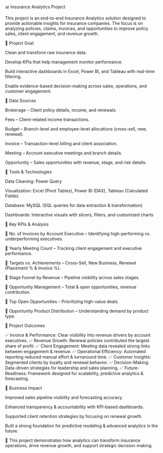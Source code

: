 📊 Insurance Analytics Project

This project is an end-to-end Insurance Analytics solution designed to provide actionable insights for insurance companies. The focus is on analyzing policies, claims, invoices, and opportunities to improve policy sales, client engagement, and revenue growth.

🔹 Project Goal

Clean and transform raw insurance data.

Develop KPIs that help management monitor performance.

Build interactive dashboards in Excel, Power BI, and Tableau with real-time filtering.

Enable evidence-based decision-making across sales, operations, and customer engagement.

🔹 Data Sources

Brokerage – Client policy details, income, and renewals.

Fees – Client-related income transactions.

Budget – Branch-level and employee-level allocations (cross-sell, new, renewal).

Invoice – Transaction-level billing and client association.

Meeting – Account executive meetings and branch details.

Opportunity – Sales opportunities with revenue, stage, and risk details.

🔹 Tools & Technologies

Data Cleaning: Power Query

Visualization: Excel (Pivot Tables), Power BI (DAX), Tableau (Calculated Fields)

Database: MySQL (SQL queries for data extraction & transformation)

Dashboards: Interactive visuals with slicers, filters, and customized charts

🔹 Key KPIs & Analysis

📌 No. of Invoices by Account Executive – Identifying high-performing vs. underperforming executives.

📌 Yearly Meeting Count – Tracking client engagement and executive performance.

📌 Targets vs. Achievements – Cross-Sell, New Business, Renewal (Placement % & Invoice %).

📌 Stage Funnel by Revenue – Pipeline visibility across sales stages.

📌 Opportunity Management – Total & open opportunities, revenue contribution.

📌 Top Open Opportunities – Prioritizing high-value deals.

📌 Opportunity Product Distribution – Understanding demand by product type.

🔹 Project Outcomes

✅ Invoice & Performance: Clear visibility into revenue drivers by account executives.
✅ Revenue Growth: Renewal policies contributed the largest share of profit.
✅ Client Engagement: Meeting data revealed strong links between engagement & revenue.
✅ Operational Efficiency: Automated reporting reduced manual effort & turnaround time.
✅ Customer Insights: Segmented clients by loyalty and renewal behavior.
✅ Decision-Making: Data-driven strategies for leadership and sales planning.
✅ Future-Readiness: Framework designed for scalability, predictive analytics & forecasting.

🔹 Business Impact

Improved sales pipeline visibility and forecasting accuracy.

Enhanced transparency & accountability with KPI-based dashboards.

Supported client retention strategies by focusing on renewal growth.

Built a strong foundation for predictive modeling & advanced analytics in the future.

🚀 This project demonstrates how analytics can transform insurance operations, drive revenue growth, and support strategic decision-making.
